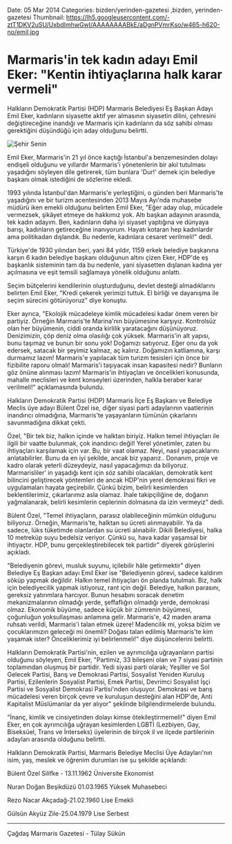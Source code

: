 Date: 05 Mar 2014
Categories: bizden/yerinden-gazetesi ,bizden, yerinden-gazetesi
Thumbnail: https://lh5.googleusercontent.com/-ztT1DKV2uSU/UxbdImhwGwI/AAAAAAAABkE/aDgnPVmrKso/w465-h620-no/emil.jpg


# Marmaris'in tek kadın adayı Emil Eker: "Kentin ihtiyaçlarına halk karar vermeli"

Halkların Demokratik Partisi (HDP) Marmaris Belediyesi Eş Başkan Adayı Emil Eker, kadınların siyasette aktif yer almasının siyasetin dilini, çehresini değiştireceğine inandığı ve Marmaris için kadınların da söz sahibi olması gerektiğini düşündüğü için aday olduğunu belirtti.

![Şehir Senin](https://lh5.googleusercontent.com/-ztT1DKV2uSU/UxbdImhwGwI/AAAAAAAABkE/aDgnPVmrKso/w465-h620-no/emil.jpg)

Emil Eker, Marmaris'in 21 yıl önce kaçtığı İstanbul'a benzemesinden dolayı endişeli olduğunu ve yıllardır Marmaris'i yönetenlerin bir akıl tutulması yaşadığını söyleyen dile getirerek, tüm bunlara 'Dur!' demek için belediye başkanı olmak istediğini de sözlerine ekledi.

1993 yılında İstanbul'dan Marmaris'e yerleştiğini, o günden beri Marmaris'te yaşadığını ve bir turizm acentesinden 2013 Mayıs Ayı'nda muhasebe müdürü iken emekli olduğunu belirten Emil Eker, "Eğer aday olup, mücadele vermezsek, şikâyet etmeye de hakkımız yok. Altı başkan adayının arasında, tek kadın adayım. Ben, kadınların daha iyi siyaset yaptığına ve dünyaya barışı, kadınların getireceğine inanıyorum. Hayatı kotaran hep kadınlardır ama politikadan dışlandık. Bu nedenle, kadınlara cesaret verilmeli!" dedi.

Türkiye'de 1930 yılından beri, yani 84 yıldır, 1159 erkek belediye başkanına karşın 6 kadın belediye başkanı olduğunun altını çizen Eker, HDP'de eş başkanlık sisteminin tam da bu nedenle, yani siyasetten dışlanan kadına yer açılmasına ve eşit temsili sağlamaya yönelik olduğunu anlattı.

Seçim bütçelerini kendilerinin oluşturduğunu, devlet desteği almadıklarını belirten Emil Eker, "Kredi çekerek yerimizi tuttuk. El birliği ve dayanışma ile seçim sürecini götürüyoruz" diye konuştu.

Eker ayrıca, "Ekolojik mücadeleye kimlik mücadelesi kadar önem veren bir partiyiz. Örneğin Marmaris'te Marina'nın büyümesine karşıyız. Kontrolsüz olan her büyümenin, ciddi oranda kirlilik yaratacağını düşünüyoruz. Denizimizin, çöp deniz olma olasılığı çok yüksek. Marmaris'in alt yapısı, bunu taşımaz ve bunun bir sonu yok! Doğamızı satıyoruz. Eğer onu da yok edersek, satacak bir şeyimiz kalmaz, aç kalırız. Doğamızın katliamına, karşı durmamız lazım! Marmaris'e yapılacak tüm turizm tesisleri için önce bir fizibilite raporu olmalı! Marmaris'i taşıyacak insan kapasitesi nedir? Bunların göz önüne alınması lazım! Marmaris'in ihtiyaçları ve öncelikleri konusunda, mahalle meclisleri ve kent konseyleri üzerinden, halkla beraber karar verilmeli!" açıklamasında bulundu.

Halkların Demokratik Partisi (HDP) Marmaris İlçe Eş Başkanı ve Belediye Meclis üye adayı Bülent Özel ise, diğer siyasi parti adaylarının vaatlerinin inandırıcı olmadığına, Marmaris'te yaşayanların tümünün çıkarlarını savunmadığına dikkat çekti.

Özel, "Bir tek biz, halkın içinde ve halktan biriyiz. Halkın temel ihtiyaçları ile ilgili bir vaatte bulunmak, çok inandırıcı değil! Yerel yönetimler, zaten bu ihtiyaçları karşılamak için var. Bu, bir vaat olamaz. Neyi, nasıl yapacaklarını anlatabilirler. Bunu da en iyi şekilde, ancak biz yaparız.. Donanım, proje ve kadro olarak yeterli düzeydeyiz, nasıl yapacağımızı da biliyoruz. Marmarisliler' in yaşadığı kent için söz sahibi olacakları, demokratik kent bilincini geliştirecek yöntemleri de ancak HDP'nin yerel demokrasi fikri ve uygulamaları hayata geçirebilir. Çünkü bizim, belirli kesimlerden beklentilerimiz, çıkarlarımız asla olamaz. İhale takipçiliğine de, doğanın yağmalanarak, belirli kesimlerin ceplerinin dolmasına da izin vermeyiz" dedi.

Bülent Özel, "Temel ihtiyaçların, parasız olabileceğinin mümkün olduğunu biliyoruz. Örneğin, Marmaris'te, halktan su ücreti alınmayabilir. Ya da sadece, lüks tüketimde olanlardan su ücreti alınabilir. Dikili Belediyesi, halka 10 metreküp suyu bedelsiz veriyor. Çünkü su, hava kadar yaşamsal bir ihtiyaçtır. HDP, bunu gerçekleştirebilecek tek partidir" diyerek görüşlerini açıkladı.

"Belediyenin görevi, musluk suyunu, içilebilir hâle getirmektir" diyen Belediye Eş Başkan adayı Emil Eker ise "Belediyenin görevi, sadece kaldırım söküp yapmak değildir. Halkın temel ihtiyaçları ön planda tutulmalı. Biz, halk için belediyecilik yapmak istiyoruz, rant için değil. Belediye, halkın parasını, gereksiz yatırımlara harcıyor. Bunun hesabını soracak denetim mekanizmalarının olmadığı yerde, şeffaflığın olmadığı yerde, demokrasi olmaz. Ekonomik büyüme, sadece küçük bir zümrenin büyümesi, çoğunluğun yoksullaşması anlamına gelir. Marmaris'e, 42 maden arama ruhsatı verildi, Marmaris'i talan etmek üzere! Madencilik mi, yoksa bizim ve çocuklarımızın geleceği mi önemli? Doğası talan edilmiş Marmaris'te kim yaşamak ister? Önceliklerimiz iyi belirlenmeli!" diye düşüncelerini belirtti.

Halkların Demokratik Partisi'nin, ezilen ve ayrımcılığa uğrayanların partisi olduğunu söyleyen, Emil Eker, "Partimiz, 33 bileşeni olan ve 7 siyasi partinin toplamından oluşmuş bir partidir. Yedi siyasi parti olarak; Yeşiller ve Sol Gelecek Partisi, Barış ve Demokrasi Partisi, Sosyalist Yeniden Kuruluş Partisi, Ezilenlerin Sosyalist Partisi, Emek Partisi, Devrimci Sosyalist İşçi Partisi ve Sosyalist Demokrasi Partisi'nden oluşuyor. Demokrasi ve barış mücadelesi veren birçok çevre ve kuruluşun desteğini alan HDP'de, Anti Kapitalist Müslümanlar da yer alıyor" şeklinde bilgilendirmelerde bulundu.

"İnanç, kimlik ve cinsiyetinden dolayı kimse ötekileştirmemeli!" diyen Emil Eker, en çok ayrımcılığa uğrayan kesimlerden LGBTİ (Lezbiyen, Gay, Biseksüel, Trans ve İnterseks) üyelerinin de birçok il ve ilçede partilerinin adayları arasında olduğunu belirtti.

Halkların Demokratik Partisi, Marmaris Belediye Meclisi Üye Adayları'nın isim, yaş, meslek ve öğrenim durumları ise şu şekilde açıklandı:

Bülent Özel Silifke - 13.11.1962 Üniversite Ekonomist

Nuran Doğan Beşikdüzü 01.03.1965 Yüksek Muhasebeci

Rezo Nacar Akçadağ-21.02.1960 Lise Emekli

Gülsün Akyüz Zile-25.04.1979 Lise Serbest

---
Çağdaş Marmaris Gazetesi - Tülay Sükün
